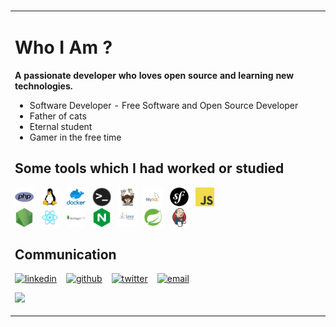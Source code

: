 <table style="border: none;">
    <tr>
        <td>
            <h1> Who I Am ? </h1>
            <b>A passionate developer who loves open source and learning new technologies.</b>
            <ul>
                <li>Software Developer - Free Software and Open Source Developer</li>
                <li>Father of cats</li>
                <li>Eternal student</li>
                <li>Gamer in the free time</li>
            </ul>
            <h2> Some tools which I had worked or studied</h2>
            <img height="30" src="https://raw.githubusercontent.com/github/explore/master/topics/php/php.png"> &nbsp;
            <img height="30" src="https://raw.githubusercontent.com/github/explore/master/topics/linux/linux.png"> &nbsp;
            <img height="30" src="https://raw.githubusercontent.com/github/explore/master/topics/docker/docker.png"> &nbsp;
            <img height="30" src="https://raw.githubusercontent.com/github/explore/master/topics/terminal/terminal.png"> &nbsp;
            <img height="30" src="https://raw.githubusercontent.com/github/explore/master/topics/composer/composer.png"> &nbsp;
            <img height="30" src="https://raw.githubusercontent.com/github/explore/master/topics/mysql/mysql.png"> &nbsp;
            <img height="30" src="https://raw.githubusercontent.com/github/explore/master/topics/symfony/symfony.png"> &nbsp;
            <img height="30" src="https://raw.githubusercontent.com/github/explore/master/topics/javascript/javascript.png"> &nbsp;
            <br/>
            <img height="30" src="https://raw.githubusercontent.com/github/explore/master/topics/nodejs/nodejs.png"> &nbsp;
            <img height="30" src="https://raw.githubusercontent.com/github/explore/master/topics/react/react.png"> &nbsp;
            <img height="30" src="https://raw.githubusercontent.com/github/explore/master/topics/mongodb/mongodb.png"> &nbsp;
            <img height="30" src="https://raw.githubusercontent.com/github/explore/master/topics/nginx/nginx.png"> &nbsp;
            <img height="30" src="https://raw.githubusercontent.com/github/explore/master/topics/java/java.png"> &nbsp;
            <img height="30" src="https://raw.githubusercontent.com/github/explore/master/topics/spring-boot/spring-boot.png"> &nbsp;
            <img height="30" src="https://raw.githubusercontent.com/github/explore/master/topics/jenkins/jenkins.png"> &nbsp;
            <h2> Communication </h2>

[![linkedin](https://user-images.githubusercontent.com/25087769/87172072-530a5080-c2dc-11ea-8e2c-8ee4dbf3394b.png)](https://www.linkedin.com/in/guilhermefontans) &nbsp;&nbsp;
[![github](https://user-images.githubusercontent.com/25087769/87176037-2c4f1880-c2e2-11ea-8a13-41c90b711b9f.png)](https://github.com/guilhermefontans) &nbsp;&nbsp;
[![twitter](https://user-images.githubusercontent.com/25087769/87172407-de83e180-c2dc-11ea-9479-a894758266c3.png)](https://www.twitter.com/NunesFontans) &nbsp;&nbsp;
[![email](https://user-images.githubusercontent.com/25087769/87174308-a4680f00-c2df-11ea-90b0-5fa1fa76d2f1.png)](mailto:guilherme.fontans@gmail.com)
            <p>
                <img src="https://komarev.com/ghpvc/?username=guilhermefontans&color=blueviolet">
            </p>
        </td>   
    </tr>
</table>
